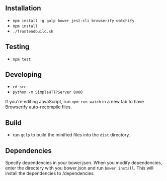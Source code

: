 Installation
------------

* `npm install -g gulp bower jest-cli browserify watchify`
* `npm install`
* `./frontendbuild.sh`

Testing
-------

* `npm test`

Developing
----------

* `cd src`
* `python -m SimpleHTTPServer 8000`

If you're editing JavaScript, run `npm run watch` in a new tab to have Browserify auto-recompile files.

Build
-----
* run `gulp` to build the minified files into the `dist` directory.


Dependencies
------------
Specify dependencies in your bower.json.
When you modify dependencies,
enter the directery with you bower.json and run `bower install`.
This will install the dependencies to /dependencies.
